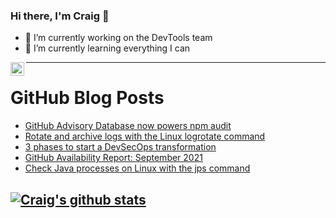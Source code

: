 ### Hi there, I'm Craig 👋

<!--
**CraigTeelFugro/CraigTeelFugro** is a ✨ _special_ ✨ repository because its `README.md` (this file) appears on your GitHub profile.

Here are some ideas to get you started:
-->

- 🔭 I’m currently working on the DevTools team
- 🌱 I’m currently learning everything I can

[<img align="left" alt="Craig Teel | LinkedIn" width="22px" src="https://cdn.jsdelivr.net/npm/simple-icons@v3/icons/linkedin.svg" />][linkedin]

---

# GitHub Blog Posts

<!-- BLOG-POST-LIST:START -->
- [GitHub Advisory Database now powers npm audit](https://github.blog/2021-10-07-github-advisory-database-now-powers-npm-audit/)
- [Rotate and archive logs with the Linux logrotate command](https://opensource.com/article/21/10/linux-logrotate)
- [3 phases to start a DevSecOps transformation](https://opensource.com/article/21/10/first-phases-devsecops-transformation)
- [GitHub Availability Report: September 2021](https://github.blog/2021-10-06-github-availability-report-september-2021/)
- [Check Java processes on Linux with the jps command](https://opensource.com/article/21/10/check-java-jps)
<!-- BLOG-POST-LIST:END -->

## [![Craig's github stats](https://github-readme-stats.vercel.app/api?username=craigteelfugro)](https://github.com/anuraghazra/github-readme-stats)


[linkedin]: https://linkedin.com/in/craig-teel-b8786771
